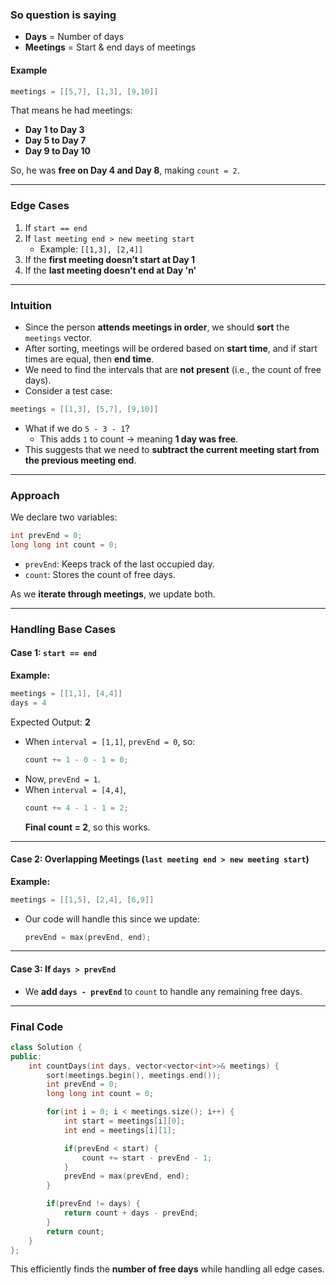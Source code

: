 ### So question is saying  
- **Days** = Number of days  
- **Meetings** = Start & end days of meetings  

#### Example  
```cpp
meetings = [[5,7], [1,3], [9,10]]
```
That means he had meetings:  
- **Day 1 to Day 3**  
- **Day 5 to Day 7**  
- **Day 9 to Day 10**  

So, he was **free on Day 4 and Day 8**, making `count = 2`.

---

### Edge Cases  
1. If `start == end`  
2. If `last meeting end > new meeting start`  
   - Example: `[[1,3], [2,4]]`
3. If the **first meeting doesn’t start at Day 1**  
4. If the **last meeting doesn’t end at Day 'n'**  

---

### Intuition  
- Since the person **attends meetings in order**, we should **sort** the `meetings` vector.  
- After sorting, meetings will be ordered based on **start time**, and if start times are equal, then **end time**.  
- We need to find the intervals that are **not present** (i.e., the count of free days).  
- Consider a test case:  

```cpp
meetings = [[1,3], [5,7], [9,10]]
```
- What if we do `5 - 3 - 1`?  
  - This adds `1` to count → meaning **1 day was free**.  
- This suggests that we need to **subtract the current meeting start from the previous meeting end**.  

---

### Approach  
We declare two variables:  
```cpp
int prevEnd = 0;
long long int count = 0;
```
- `prevEnd`: Keeps track of the last occupied day.  
- `count`: Stores the count of free days.  

As we **iterate through meetings**, we update both.

---

### Handling Base Cases  

#### Case 1: `start == end`  
**Example:**  
```cpp
meetings = [[1,1], [4,4]]
days = 4
```
Expected Output: **2**  

- When `interval = [1,1]`, `prevEnd = 0`, so:  
  ```cpp
  count += 1 - 0 - 1 = 0;
  ```
- Now, `prevEnd = 1`.  
- When `interval = [4,4]`,  
  ```cpp
  count += 4 - 1 - 1 = 2;
  ```
  **Final count = 2**, so this works.

---

#### Case 2: Overlapping Meetings (`last meeting end > new meeting start`)  
**Example:**  
```cpp
meetings = [[1,5], [2,4], [6,9]]
```
- Our code will handle this since we update:  
  ```cpp
  prevEnd = max(prevEnd, end);
  ```

---

#### Case 3: If `days > prevEnd`  
- We **add `days - prevEnd`** to `count` to handle any remaining free days.

---

### Final Code  

```cpp
class Solution {
public:
    int countDays(int days, vector<vector<int>>& meetings) {
        sort(meetings.begin(), meetings.end());
        int prevEnd = 0;
        long long int count = 0;

        for(int i = 0; i < meetings.size(); i++) {
            int start = meetings[i][0];
            int end = meetings[i][1];

            if(prevEnd < start) {
                count += start - prevEnd - 1;
            }
            prevEnd = max(prevEnd, end);
        }

        if(prevEnd != days) {
            return count + days - prevEnd;
        }
        return count;
    }
};
```
This efficiently finds the **number of free days** while handling all edge cases. 

